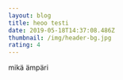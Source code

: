 ```yaml
---
layout: blog
title: heoo testi
date: 2019-05-18T14:37:08.486Z
thumbnail: /img/header-bg.jpg
rating: 4
---
```

mikä ämpäri
